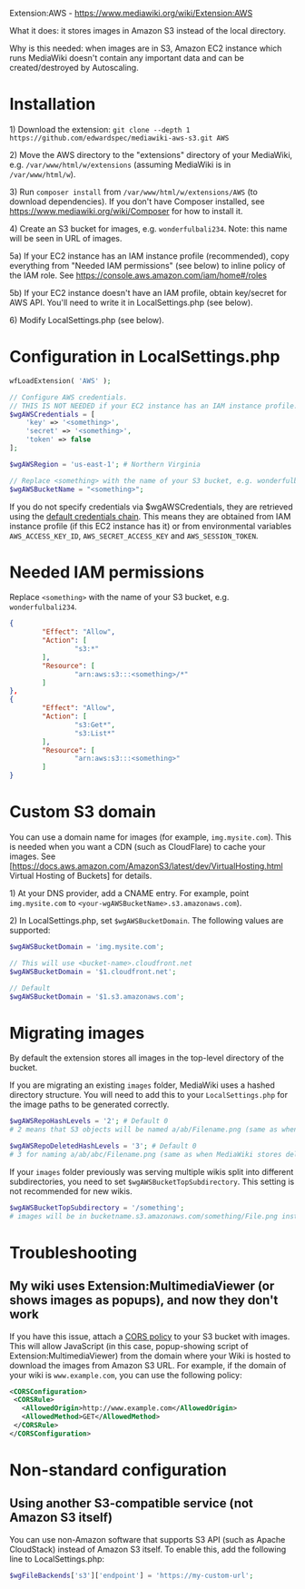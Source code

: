 Extension:AWS - https://www.mediawiki.org/wiki/Extension:AWS

What it does: it stores images in Amazon S3 instead of the local directory.

Why is this needed: when images are in S3, Amazon EC2 instance which runs MediaWiki doesn't contain any important data and can be created/destroyed by Autoscaling.

# Installation

1\) Download the extension: `git clone --depth 1 https://github.com/edwardspec/mediawiki-aws-s3.git AWS`

2\) Move the AWS directory to the "extensions" directory of your MediaWiki, e.g. `/var/www/html/w/extensions` (assuming MediaWiki is in `/var/www/html/w`).

3\) Run `composer install` from `/var/www/html/w/extensions/AWS` (to download dependencies). If you don't have Composer installed, see https://www.mediawiki.org/wiki/Composer for how to install it.

4\) Create an S3 bucket for images, e.g. `wonderfulbali234`. Note: this name will be seen in URL of images.

5a\) If your EC2 instance has an IAM instance profile (recommended), copy everything from "Needed IAM permissions" (see below) to inline policy of the IAM role. See https://console.aws.amazon.com/iam/home#/roles

5b\) If your EC2 instance doesn't have an IAM profile, obtain key/secret for AWS API. You'll need to write it in LocalSettings.php (see below).

6\) Modify LocalSettings.php (see below).

# Configuration in LocalSettings.php

```php
wfLoadExtension( 'AWS' );

// Configure AWS credentials.
// THIS IS NOT NEEDED if your EC2 instance has an IAM instance profile.
$wgAWSCredentials = [
	'key' => '<something>',
	'secret' => '<something>',
	'token' => false
];

$wgAWSRegion = 'us-east-1'; # Northern Virginia

// Replace <something> with the name of your S3 bucket, e.g. wonderfulbali234.
$wgAWSBucketName = "<something>";
```

If you do not specify credentials via $wgAWSCredentials, they are retrieved using the [default credentials chain](https://docs.aws.amazon.com/sdk-for-php/v3/developer-guide/guide_credentials.html). This means they are obtained from IAM instance profile (if this EC2 instance has it) or from environmental variables `AWS_ACCESS_KEY_ID`, `AWS_SECRET_ACCESS_KEY` and `AWS_SESSION_TOKEN`.

# Needed IAM permissions

Replace `<something>` with the name of your S3 bucket, e.g. `wonderfulbali234`.

```json
{
        "Effect": "Allow",
        "Action": [
                "s3:*"
        ],
        "Resource": [
                "arn:aws:s3:::<something>/*"
        ]
},
{
        "Effect": "Allow",
        "Action": [
                "s3:Get*",
                "s3:List*"
        ],
        "Resource": [
                "arn:aws:s3:::<something>"
        ]
}
```

# Custom S3 domain

You can use a domain name for images (for example, `img.mysite.com`). This is needed when you want a CDN (such as CloudFlare) to cache your images. See [https://docs.aws.amazon.com/AmazonS3/latest/dev/VirtualHosting.html Virtual Hosting of Buckets] for details.

1\) At your DNS provider, add a CNAME entry. For example, point `img.mysite.com` to `<your-wgAWSBucketName>.s3.amazonaws.com`).

2\) In LocalSettings.php, set `$wgAWSBucketDomain`. The following values are supported:

```php
$wgAWSBucketDomain = 'img.mysite.com';

// This will use <bucket-name>.cloudfront.net
$wgAWSBucketDomain = '$1.cloudfront.net';

// Default
$wgAWSBucketDomain = '$1.s3.amazonaws.com';
```

# Migrating images

By default the extension stores all images in the top-level directory of the bucket.

If you are migrating an existing `images` folder, MediaWiki uses a hashed directory structure. You will need to add this to your `LocalSettings.php` for the image paths to be generated correctly.

```php
$wgAWSRepoHashLevels = '2'; # Default 0
# 2 means that S3 objects will be named a/ab/Filename.png (same as when MediaWiki stores files in local directories)

$wgAWSRepoDeletedHashLevels = '3'; # Default 0
# 3 for naming a/ab/abc/Filename.png (same as when MediaWiki stores deleted files in local directories)
```

If your `images` folder previously was serving multiple wikis split into different subdirectories, you need to set `$wgAWSBucketTopSubdirectory`. This setting is not recommended for new wikis.

```php
$wgAWSBucketTopSubdirectory = '/something';
# images will be in bucketname.s3.amazonaws.com/something/File.png instead of bucketname.s3.amazonaws.com/File.png.
```

# Troubleshooting

## My wiki uses Extension:MultimediaViewer (or shows images as popups), and now they don't work

If you have this issue, attach a [CORS policy](https://docs.aws.amazon.com/AmazonS3/latest/dev/cors.html) to your S3 bucket with images.
This will allow JavaScript (in this case, popup-showing script of Extension:MultimediaViewer) from the domain where your Wiki is hosted to download the images from Amazon S3 URL. For example, if the domain of your wiki is `www.example.com`, you can use the following policy:
```xml
<CORSConfiguration>
 <CORSRule>
   <AllowedOrigin>http://www.example.com</AllowedOrigin>
   <AllowedMethod>GET</AllowedMethod>
 </CORSRule>
</CORSConfiguration>
```

# Non-standard configuration

## Using another S3-compatible service (not Amazon S3 itself)

You can use non-Amazon software that supports S3 API (such as Apache CloudStack) instead of Amazon S3 itself. To enable this, add the following line to LocalSettings.php:

```php
$wgFileBackends['s3']['endpoint'] = 'https://my-custom-url';
```
